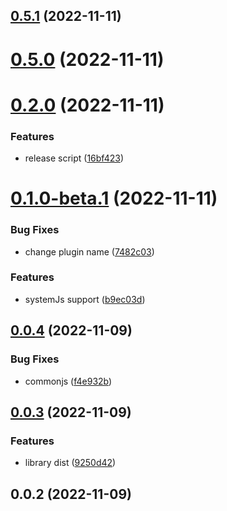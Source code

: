 ## [0.5.1](https://github.com/jacekkarczmarczyk/importmap-plugin/compare/v0.5.0...v0.5.1) (2022-11-11)



# [0.5.0](https://github.com/jacekkarczmarczyk/importmap-plugin/compare/v0.2.0...v0.5.0) (2022-11-11)



# [0.2.0](https://github.com/jacekkarczmarczyk/importmap-plugin/compare/v0.1.0-beta.1...v0.2.0) (2022-11-11)


### Features

* release script ([16bf423](https://github.com/jacekkarczmarczyk/importmap-plugin/commit/16bf423c4288bd95325137b029ad3a3d80445f04))



# [0.1.0-beta.1](https://github.com/jacekkarczmarczyk/importmap-plugin/compare/v0.0.4...v0.1.0-beta.1) (2022-11-11)


### Bug Fixes

* change plugin name ([7482c03](https://github.com/jacekkarczmarczyk/importmap-plugin/commit/7482c03a64c64a15b014d5acff8890b201ecdb41))


### Features

* systemJs support ([b9ec03d](https://github.com/jacekkarczmarczyk/importmap-plugin/commit/b9ec03d70b4304c928c0b905ba3100090a1e4861))



## [0.0.4](https://github.com/jacekkarczmarczyk/importmap-plugin/compare/v0.0.3...v0.0.4) (2022-11-09)


### Bug Fixes

* commonjs ([f4e932b](https://github.com/jacekkarczmarczyk/importmap-plugin/commit/f4e932ba1c3443c472527ec367e2a948a386ba84))



## [0.0.3](https://github.com/jacekkarczmarczyk/importmap-plugin/compare/v0.0.2...v0.0.3) (2022-11-09)


### Features

* library dist ([9250d42](https://github.com/jacekkarczmarczyk/importmap-plugin/commit/9250d42005730978b7e67e47a91a14c95d07d140))



## 0.0.2 (2022-11-09)



